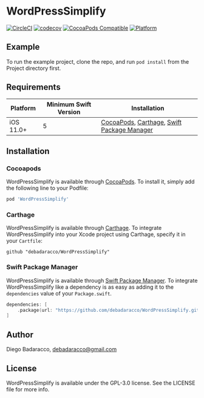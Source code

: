 # WordPressSimplify

[![CircleCI](https://circleci.com/gh/debadaracco/WordPressSimplify/tree/master.svg?style=shield)](https://circleci.com/gh/debadaracco/WordPressSimplify/?branch=master)
[![codecov](https://codecov.io/gh/debadaracco/WordPressSimplify/branch/master/graph/badge.svg?token=2BBCDB5XB4)](https://codecov.io/gh/debadaracco/WordPressSimplify)
[![CocoaPods Compatible](https://img.shields.io/cocoapods/v/WordPressSimplify.svg?style=flat-square)](https://cocoapods.org/pods/WordPressSimplify.svg)
[![Platform](https://img.shields.io/badge/Platforms-iOS-yellowgreen?style=flat-square)](https://img.shields.io/badge/Platforms-iOS-Green?style=flat-square)

## Example

To run the example project, clone the repo, and run `pod install` from the Project directory first.

## Requirements

| Platform | Minimum Swift Version | Installation | 
| --- | --- | --- |
| iOS 11.0+ | 5 | [CocoaPods](#cocoapods), [Carthage](#carthage), [Swift Package Manager](#swift-package-manager) |

## Installation

### Cocoapods
WordPressSimplify is available through [CocoaPods](https://cocoapods.org). To install it, simply add the following line to your Podfile:

```ruby
pod 'WordPressSimplify'
```

### Carthage

WordPressSimplify is available through [Carthage](https://github.com/Carthage/Carthage). To integrate WordPressSimplify into your Xcode project using Carthage, specify it in your `Cartfile`:

```ogdl
github "debadaracco/WordPressSimplify"
```

### Swift Package Manager

WordPressSimplify is available through [Swift Package Manager](https://www.swift.org/package-manager/). To integrate WordPressSimplify like a dependency is as easy as adding it to the `dependencies` value of your `Package.swift`.

```swift
dependencies: [
    .package(url: "https://github.com/debadaracco/WordPressSimplify.git", .upToNextMajor(from: "1.0.0"))
]
```

## Author

Diego Badaracco, debadaracco@gmail.com

## License

WordPressSimplify is available under the GPL-3.0 license. See the LICENSE file for more info.
